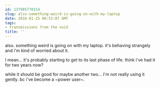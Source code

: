 ```yaml
---
id: 137985770154
slug: also-something-weird-is-going-on-with-my-laptop
date: 2016-01-25 00:53:07 GMT
tags:
- transmissions from the void
title: ''
---
```

also. something weird is going on with my laptop. it's behaving strangely and i'm kind of worried about it. 

I mean... it's probably starting to get to its last phase of life. think i've had it for two years now? 

while it should be good for maybe another two... I'm not really using it gently. bc i've become a ~power user~.